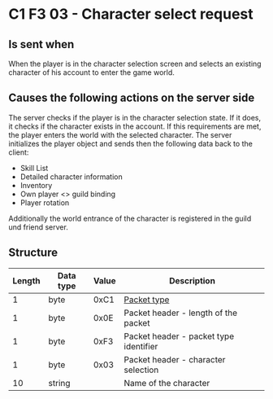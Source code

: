 # C1 F3 03 - Character select request #

## Is sent when ##
When the player is in the character selection screen and selects an existing character of his account to enter the game world.


## Causes the following actions on the server side ##
The server checks if the player is in the character selection state. 
If it does, it checks if the character exists in the account.
If this requirements are met, the player enters the world with the selected character.
The server initializes the player object and sends then the following data back to the client:

- Skill List
- Detailed character information
- Inventory
- Own player <> guild binding
- Player rotation

Additionally the world entrance of the character is registered in the guild und friend server.

## Structure ##

|  Length  | Data type | Value | Description |
|----------|---------|-------------|---------|
| 1 | byte | 0xC1   | [Packet type](PacketTypes.md) |
| 1 | byte | 0x0E   | Packet header - length of the packet |
| 1 | byte | 0xF3   | Packet header - packet type identifier |
| 1 | byte | 0x03   | Packet header - character selection |
| 10 | string |     | Name of the character |
